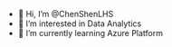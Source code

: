 - 👋 Hi, I’m @ChenShenLHS
- 👀 I’m interested in Data Analytics 
- 🌱 I’m currently learning Azure Platform


<!---
ChenShenLHS/ChenShenLHS is a ✨ special ✨ repository because its `README.md` (this file) appears on your GitHub profile.
You can click the Preview link to take a look at your changes.
--->
